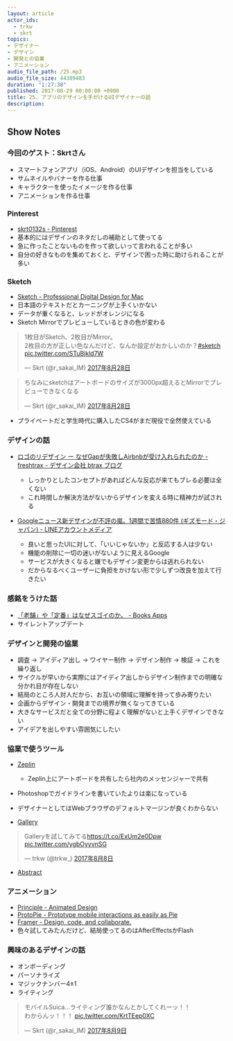 ```yaml
---
layout: article
actor_ids:
  - trkw
  - skrt
topics:
- デザイナー
- デザイン
- 開発との協業
- アニメーション
audio_file_path: /25.mp3
audio_file_size: 44389483
duration: "1:27:38"
published: 2017-08-29 00:00:00 +0900
title: 25. アプリのデザインを手がけるUIデザイナーの話
description:
---
```


## Show Notes

### 今回のゲスト：Skrtさん
- スマートフォンアプリ（iOS、Android）のUIデザインを担当をしている
- サムネイルやバナーを作る仕事
- キャラクターを使ったイメージを作る仕事
- アニメーションを作る仕事

### Pinterest
- [skrt0132s - Pinterest](https://www.pinterest.jp/skrt0132/)
- 基本的にはデザインのネタだしの補助として使ってる
- 急に作ったことないものを作って欲しいって言われることが多い
- 自分の好きなものを集めておくと、デザインで困った時に助けられることが多い

### Sketch
- [Sketch - Professional Digital Design for Mac](https://www.sketchapp.com/)
- 日本語のテキストだとカーニングが上手くいかない
- データが重くなると、レッドがオレンジになる
- Sketch Mirrorでプレビューしているときの色が変わる

<blockquote class="twitter-tweet" data-lang="ja"><p lang="ja" dir="ltr">1枚目がSketch、2枚目がMirror。<br>2枚目の方が正しい色なんだけど、なんか設定がおかしいのか？<a href="https://twitter.com/hashtag/sketch?src=hash">#sketch</a> <a href="https://t.co/STuBjkld7W">pic.twitter.com/STuBjkld7W</a></p>&mdash; Skrt (@r_sakai_IM) <a href="https://twitter.com/r_sakai_IM/status/901976306299977728">2017年8月28日</a></blockquote>

<blockquote class="twitter-tweet" data-lang="ja"><p lang="ja" dir="ltr">ちなみにsketchはアートボードのサイズが3000px超えるとMirrorでプレビューできなくなる</p>&mdash; Skrt (@r_sakai_IM) <a href="https://twitter.com/r_sakai_IM/status/901977657222488064">2017年8月28日</a></blockquote>

- プライベートだと学生時代に購入したCS4がまだ現役で全然使えている

### デザインの話
- [ロゴのリデザイン ー なぜGapが失敗しAirbnbが受け入れられたのか - freshtrax - デザイン会社 btrax ブログ](http://blog.btrax.com/jp/2017/07/12/gapandairbnb/)
  - しっかりとしたコンセプトがあればどんな反応が来てもブレる必要は全くない
  - これ時間しか解決方法がないからデザインを変える時に精神力が試される

- [Googleニュース新デザインが不評の嵐。1週間で苦情880件 (ギズモード・ジャパン) - LINEアカウントメディア](http://news.line.me/issue/oa-gizmodo/522052a00da2)
  - 良いと思ったUIに対して、「いいじゃないか」と反応する人は少ない
  - 機能の削除に一切の迷いがないように見えるGoogle
  - サービスが大きくなると嫌でもデザイン変更からは逃れられない
  - だからなるべくユーザーに負担をかけない形で少しずつ改良を加えて行きたい

### 感銘をうけた話
- [「老舗」や「定番」はなぜスゴイのか。 - Books Apps](http://blog.tinect.jp/?p=11627)
- サイレントアップデート

### デザインと開発の協業
- 調査 → アイディア出し → ワイヤー制作 → デザイン制作 → 検証 → これを繰り返し
- サイクルが早いから実際にはアイディア出しからデザイン制作までの明確な分かれ目が存在しない
- 結局のところ人対人だから、お互いの領域に理解を持って歩み寄りたい
- 企画からデザイン・開発までの境界が無くなってきている
- 大きなサービスだと全ての分野に程よく理解がないと上手くデザインできない
- アイデアを出しやすい雰囲気にしたい

### 協業で使うツール
- [Zeplin](https://zeplin.io/)
  - Zeplin上にアートボードを共有したら社内のメッセンジャーで共有
- Photoshopでガイドラインを書いていたよりは楽になっている
- デザイナーとしてはWebブラウザのデフォルトマージンが良くわからない

- [Gallery](https://material.io/gallery/)

<blockquote class="twitter-tweet" data-lang="ja"><p lang="ja" dir="ltr">Galleryを試してみてる<a href="https://t.co/ExUm2e0Dpw">https://t.co/ExUm2e0Dpw</a> <a href="https://t.co/ygbOyyvnSG">pic.twitter.com/ygbOyyvnSG</a></p>&mdash; trkw (@trkw_) <a href="https://twitter.com/trkw_/status/894817224065556480">2017年8月8日</a></blockquote>

- [Abstract](https://www.goabstract.com/)

### アニメーション
- [Principle - Animated Design](http://principleformac.com/)
- [ProtoPie - Prototype mobile interactions as easily as Pie](https://www.protopie.io/)
- [Framer - Design, code, and collaborate.](https://framer.com/)
- 色々試してみたんだけど、結局使ってるのはAfterEffectsかFlash

### 興味のあるデザインの話
- オンボーディング
- パーソナライズ
- マジックナンバー4±1
- ライティング

<blockquote class="twitter-tweet" data-lang="ja"><p lang="ja" dir="ltr">モバイルSuica...ライティング誰かなんとかしてくれーッ！！<br>わからんッ！！！ <a href="https://t.co/KrtTEep0XC">pic.twitter.com/KrtTEep0XC</a></p>&mdash; Skrt (@r_sakai_IM) <a href="https://twitter.com/r_sakai_IM/status/895124457034993665">2017年8月9日</a></blockquote>
